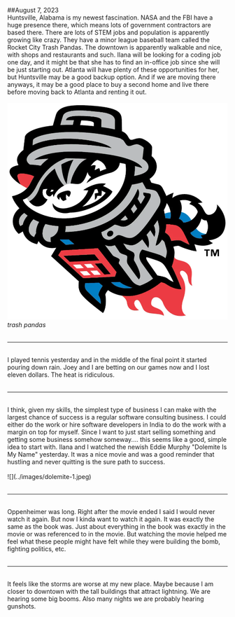 ##August 7, 2023
<br>
Huntsville, Alabama is my newest fascination. NASA and the FBI have a huge presence there, which means lots of government contractors are based there. There are lots of STEM jobs and population is apparently growing like crazy. They have a minor league baseball team called the Rocket City Trash Pandas. The downtown is apparently walkable and nice, with shops and restaurants and such. Ilana will be looking for a coding job one day, and it might be that she has to find an in-office job since she will be just starting out. Atlanta will have plenty of these opportunities for her, but Huntsville may be a good backup option. And if we are moving there anyways, it may be a good place to buy a second home and live there before moving back to Atlanta and renting it out.
<br><br>
![trash pandas](../images/trash_panda.webp)
*trash pandas*
<br><br>

----

<br>
I played tennis yesterday and in the middle of the final point it started pouring down rain. Joey and I are betting on our games now and I lost eleven dollars. The heat is ridiculous.
<br><br>

----

<br>
I think, given my skills, the simplest type of business I can make with the largest chance of success is a regular software consulting business. I could either do the work or hire software developers in India to do the work with a margin on top for myself. Since I want to just start selling something and getting some business somehow someway.... this seems like a good, simple idea to start with. Ilana and I watched the newish Eddie Murphy "Dolemite Is My Name" yesterday. It was a nice movie and was a good reminder that hustling and never quitting is the sure path to success.
<br><br>
![](../images/dolemite-1.jpeg)
<br><br>

----

<br>
Oppenheimer was long. Right after the movie ended I said I would never watch it again. But now I kinda want to watch it again. It was exactly the same as the book was. Just about everything in the book was exactly in the movie or was referenced to in the movie. But watching the movie helped me feel what these people might have felt while they were building the bomb, fighting politics, etc.
<br><br>

----

<br>
It feels like the storms are worse at my new place. Maybe because I am closer to downtown with the tall buildings that attract lightning. We are hearing some big booms. Also many nights we are probably hearing gunshots.